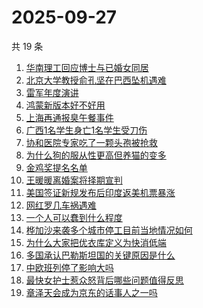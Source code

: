 # 2025-09-27

共 19 条

<!-- BEGIN ZHIHUSEARCH -->
<!-- 最后更新时间 Sat Sep 27 2025 06:15:14 GMT+0800 (China Standard Time) -->

1. [华南理工回应博士与已婚女同居](https://www.zhihu.com/search?q=%E5%8D%8E%E5%8D%97%E7%90%86%E5%B7%A5%E5%9B%9E%E5%BA%94%E5%8D%9A%E5%A3%AB%E4%B8%8E%E5%B7%B2%E5%A9%9A%E5%A5%B3%E5%90%8C%E5%B1%85)
1. [北京大学教授俞孔坚在巴西坠机遇难](https://www.zhihu.com/search?q=%E5%8C%97%E4%BA%AC%E5%A4%A7%E5%AD%A6%E6%95%99%E6%8E%88%E4%BF%9E%E5%AD%94%E5%9D%9A%E5%9C%A8%E5%B7%B4%E8%A5%BF%E5%9D%A0%E6%9C%BA%E9%81%87%E9%9A%BE)
1. [雷军年度演讲](https://www.zhihu.com/search?q=%E9%9B%B7%E5%86%9B%E5%B9%B4%E5%BA%A6%E6%BC%94%E8%AE%B2)
1. [鸿蒙新版本好不好用](https://www.zhihu.com/search?q=%E9%B8%BF%E8%92%99%E6%96%B0%E7%89%88%E6%9C%AC%E5%A5%BD%E4%B8%8D%E5%A5%BD%E7%94%A8)
1. [上海再通报臭午餐事件](https://www.zhihu.com/search?q=%E4%B8%8A%E6%B5%B7%E5%86%8D%E9%80%9A%E6%8A%A5%E8%87%AD%E5%8D%88%E9%A4%90%E4%BA%8B%E4%BB%B6)
1. [广西1名学生身亡1名学生受刀伤](https://www.zhihu.com/search?q=%E5%B9%BF%E8%A5%BF1%E5%90%8D%E5%AD%A6%E7%94%9F%E8%BA%AB%E4%BA%A11%E5%90%8D%E5%AD%A6%E7%94%9F%E5%8F%97%E5%88%80%E4%BC%A4)
1. [协和医院专家吃了一颗头孢被抢救](https://www.zhihu.com/search?q=%E5%8D%8F%E5%92%8C%E5%8C%BB%E9%99%A2%E4%B8%93%E5%AE%B6%E5%90%83%E4%BA%86%E4%B8%80%E9%A2%97%E5%A4%B4%E5%AD%A2%E8%A2%AB%E6%8A%A2%E6%95%91)
1. [为什么狗的服从性更高但养猫的变多](https://www.zhihu.com/search?q=%E4%B8%BA%E4%BB%80%E4%B9%88%E7%8B%97%E7%9A%84%E6%9C%8D%E4%BB%8E%E6%80%A7%E6%9B%B4%E9%AB%98%E4%BD%86%E5%85%BB%E7%8C%AB%E7%9A%84%E5%8F%98%E5%A4%9A)
1. [金鸡奖提名名单](https://www.zhihu.com/search?q=%E9%87%91%E9%B8%A1%E5%A5%96%E6%8F%90%E5%90%8D%E5%90%8D%E5%8D%95)
1. [王暖暖离婚案将择期宣判](https://www.zhihu.com/search?q=%E7%8E%8B%E6%9A%96%E6%9A%96%E7%A6%BB%E5%A9%9A%E6%A1%88%E5%B0%86%E6%8B%A9%E6%9C%9F%E5%AE%A3%E5%88%A4)
1. [美国签证新规发布后印度返美机票暴涨](https://www.zhihu.com/search?q=%E7%BE%8E%E5%9B%BD%E7%AD%BE%E8%AF%81%E6%96%B0%E8%A7%84%E5%8F%91%E5%B8%83%E5%90%8E%E5%8D%B0%E5%BA%A6%E8%BF%94%E7%BE%8E%E6%9C%BA%E7%A5%A8%E6%9A%B4%E6%B6%A8)
1. [网红罗几车祸遇难](https://www.zhihu.com/search?q=%E7%BD%91%E7%BA%A2%E7%BD%97%E5%87%A0%E8%BD%A6%E7%A5%B8%E9%81%87%E9%9A%BE)
1. [一个人可以蠢到什么程度](https://www.zhihu.com/search?q=%E4%B8%80%E4%B8%AA%E4%BA%BA%E5%8F%AF%E4%BB%A5%E8%A0%A2%E5%88%B0%E4%BB%80%E4%B9%88%E7%A8%8B%E5%BA%A6)
1. [桦加沙来袭多个城市停工目前当地情况如何](https://www.zhihu.com/search?q=%E6%A1%A6%E5%8A%A0%E6%B2%99%E6%9D%A5%E8%A2%AD%E5%A4%9A%E4%B8%AA%E5%9F%8E%E5%B8%82%E5%81%9C%E5%B7%A5%E7%9B%AE%E5%89%8D%E5%BD%93%E5%9C%B0%E6%83%85%E5%86%B5%E5%A6%82%E4%BD%95)
1. [为什么大家把优衣库定义为快消低端](https://www.zhihu.com/search?q=%E4%B8%BA%E4%BB%80%E4%B9%88%E5%A4%A7%E5%AE%B6%E6%8A%8A%E4%BC%98%E8%A1%A3%E5%BA%93%E5%AE%9A%E4%B9%89%E4%B8%BA%E5%BF%AB%E6%B6%88%E4%BD%8E%E7%AB%AF)
1. [多国承认巴勒斯坦国的关键原因是什么](https://www.zhihu.com/search?q=%E5%A4%9A%E5%9B%BD%E6%89%BF%E8%AE%A4%E5%B7%B4%E5%8B%92%E6%96%AF%E5%9D%A6%E5%9B%BD%E7%9A%84%E5%85%B3%E9%94%AE%E5%8E%9F%E5%9B%A0%E6%98%AF%E4%BB%80%E4%B9%88)
1. [中欧班列停了影响大吗](https://www.zhihu.com/search?q=%E4%B8%AD%E6%AC%A7%E7%8F%AD%E5%88%97%E5%81%9C%E4%BA%86%E5%BD%B1%E5%93%8D%E5%A4%A7%E5%90%97)
1. [最快女护士惹众怒背后哪些问题值得反思](https://www.zhihu.com/search?q=%E6%9C%80%E5%BF%AB%E5%A5%B3%E6%8A%A4%E5%A3%AB%E6%83%B9%E4%BC%97%E6%80%92%E8%83%8C%E5%90%8E%E5%93%AA%E4%BA%9B%E9%97%AE%E9%A2%98%E5%80%BC%E5%BE%97%E5%8F%8D%E6%80%9D)
1. [章泽天会成为京东的话事人之一吗](https://www.zhihu.com/search?q=%E7%AB%A0%E6%B3%BD%E5%A4%A9%E4%BC%9A%E6%88%90%E4%B8%BA%E4%BA%AC%E4%B8%9C%E7%9A%84%E8%AF%9D%E4%BA%8B%E4%BA%BA%E4%B9%8B%E4%B8%80%E5%90%97)

<!-- END ZHIHUSEARCH -->
